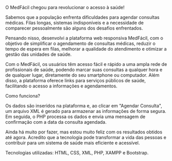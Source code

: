  O MedFácil chegou para revolucionar o acesso à saúde!

Sabemos que a população enfrenta dificuldades para agendar consultas médicas. Filas longas, sistemas indisponíveis e a necessidade de comparecer pessoalmente são alguns dos desafios enfrentados.

Pensando nisso, desenvolvi a plataforma web responsiva MedFácil, com o objetivo de simplificar o agendamento de consultas médicas, reduzir o tempo de espera em filas, melhorar a qualidade do atendimento e otimizar a gestão das unidades de saúde.

Com o MedFácil, os usuários têm acesso fácil e rápido a uma ampla rede de profissionais de saúde, podendo marcar suas consultas a qualquer hora e de qualquer lugar, diretamente do seu smartphone ou computador. Além disso, a plataforma oferece links para serviços públicos de saúde, facilitando o acesso a informações e agendamentos.

Como funciona? 

Os dados são inseridos na plataforma e, ao clicar em "Agendar Consulta", um arquivo XML é gerado para armazenar as informações de forma segura. Em seguida, o PHP processa os dados e envia uma mensagem de confirmação com a data da consulta agendada.

Ainda há muito por fazer, mas estou muito feliz com os resultados obtidos até agora. Acredito que a tecnologia pode transformar a vida das pessoas e contribuir para um sistema de saúde mais eficiente e acessível.

Tecnologias utilizadas: HTML, CSS, XML, PHP, XAMPP e Bootstrap.
